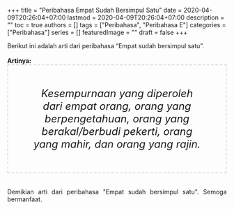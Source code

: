 +++
title = "Peribahasa Empat Sudah Bersimpul Satu"
date = 2020-04-09T20:26:04+07:00
lastmod = 2020-04-09T20:26:04+07:00
description = ""
toc = true
authors = []
tags = ["Peribahasa", "Peribahasa E"]
categories = ["Peribahasa"]
series = []
featuredImage = ""
draft = false
+++

<div dir="ltr" style="text-align: left;" trbidi="on"><div style="text-align: justify;">Berikut ini adalah arti dari peribahasa “Empat sudah bersimpul satu”.</div><br /><div style="text-align: justify;"><b>Artinya:</b></div><div style="border: 2px dashed #ddd; font-size: 24px; height: auto; margin: 0 auto; padding: 50px; text-align: center; width: auto;"><i>Kesempurnaan yang diperoleh dari empat orang, orang yang berpengetahuan, orang yang berakal/berbudi pekerti, orang yang mahir, dan orang yang rajin.</i></div>
<br /><br /><div style="text-align: justify;">Demikian arti dari peribahasa "Empat sudah bersimpul satu". Semoga bermanfaat.</div></div>

